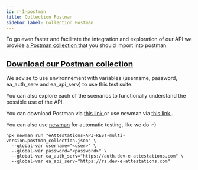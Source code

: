 ```yaml
---
id: r-1-postman
title: Collection Postman
sidebar_label: Collection Postman
---
```



To go even faster and facilitate the integration and exploration of our API we provide <a href = "/openapi/eAttestations-API-REST-multi-version.postman_collection.json"> a Postman collection </a> that you should import into postman.

<h2>
<a href = "/openapi/eAttestations-API-REST-multi-version.postman_collection.json">Download our Postman collection </a>
</h2>

We advise to use environnement with variables (username, password, ea_auth_serv and ea_api_serv) to use this test suite.

You can also explore each of the scenarios to functionally understand the possible use of the API.

You can download Postman via <a href="https://www.getpostman.com/downloads/"> this link </a> or use newman via <a href = "https://github.com/postmanlabs/newman "> this link </a>.

You can also use [newman](https://github.com/postmanlabs/newman) for automatic testing, like we do :-)

```shell
npx newman run "eAttestations-API-REST-multi-version.postman_collection.json" \
  --global-var username="<user>" \
  --global-var password="<password>" \
  --global-var ea_auth_serv="https://auth.dev-e-attestations.com" \
  --global-var ea_api_serv="https://rs.dev-e-attestations.com"
```

